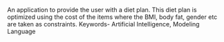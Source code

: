 An application to provide the user with a diet plan. This diet plan is optimized using the cost of the items where the BMI, body fat, gender etc are taken as constraints.
Keywords- Artificial Intelligence, Modeling Language
